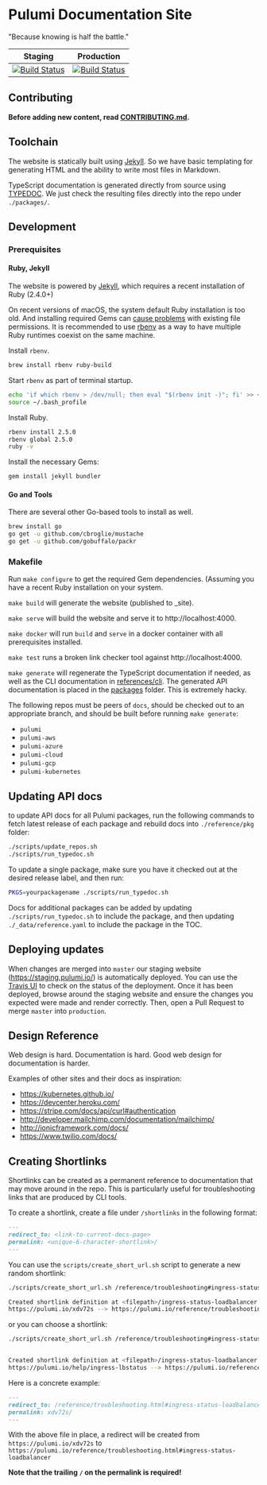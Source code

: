 # Pulumi Documentation Site

"Because knowing is half the battle."

| Staging | Production |
|---|---|
| [![Build Status](https://travis-ci.com/pulumi/docs.svg?token=eHg7Zp5zdDDJfTjY8ejq&branch=master)](https://travis-ci.com/pulumi/docs) | [![Build Status](https://travis-ci.com/pulumi/docs.svg?token=eHg7Zp5zdDDJfTjY8ejq&branch=production)](https://travis-ci.com/pulumi/docs) |

## Contributing

**Before adding new content, read [CONTRIBUTING.md](CONTRIBUTING.md).**

## Toolchain

The website is statically built using [Jekyll](https://jekyllrb.com). So we have basic templating
for generating HTML and the ability to write most files in Markdown.

TypeScript documentation is generated directly from source using [TYPEDOC](http://typedoc.org/). We
just check the resulting files directly into the repo under `./packages/`.

## Development

### Prerequisites

#### Ruby, Jekyll

The website is powered by [Jekyll](https://jekyllrb.com), which requires a recent installation of
Ruby (2.4.0+)

On recent versions of macOS, the system default Ruby installation is too old. And installing required
Gems can [cause problems](https://github.com/jekyll/jekyll/issues/6690) with existing file permissions.
It is recommended to use [rbenv](https://github.com/rbenv/rbenv) as a way to have multiple Ruby runtimes
coexist on the same machine.

Install `rbenv`.

```bash
brew install rbenv ruby-build
```

Start `rbenv` as part of terminal startup.

```bash
echo 'if which rbenv > /dev/null; then eval "$(rbenv init -)"; fi' >> ~/.bash_profile
source ~/.bash_profile
```

Install Ruby.

```bash
rbenv install 2.5.0
rbenv global 2.5.0
ruby -v
```

Install the necessary Gems:

```bash
gem install jekyll bundler
```

#### Go and Tools

There are several other Go-based tools to install as well.

```bash
brew install go
go get -u github.com/cbroglie/mustache
go get -u github.com/gobuffalo/packr
```

### Makefile 

Run `make configure` to get the required Gem dependencies. (Assuming you have a recent Ruby
installation on your system.

`make build` will generate the website (published to _site).

`make serve` will build the website and serve it to http://localhost:4000.

`make docker` will run `build` and `serve` in a docker container with all prerequisites installed.

`make test` runs a broken link checker tool against http://localhost:4000.

`make generate` will regenerate the TypeScript documentation if needed, as well as the CLI documentation in [references/cli](reference/cli). The generated API documentation is placed in the [packages](packages/) folder. This is extremely hacky.

The following repos must be peers of `docs`, should be checked out to an appropriate branch, and should be built before running `make generate`:
- `pulumi`
- `pulumi-aws`
- `pulumi-azure`
- `pulumi-cloud`
- `pulumi-gcp`
- `pulumi-kubernetes`

## Updating API docs

to update API docs for all Pulumi packages, run the following commands to fetch latest release of each package and rebuild docs into `./reference/pkg` folder:

```bash
./scripts/update_repos.sh
./scripts/run_typedoc.sh
```

To update a single package, make sure you have it checked out at the desired release label, and then run:

```bash
PKGS=yourpackagename ./scripts/run_typedoc.sh
```

Docs for additional packages can be added by updating `./scripts/run_typedoc.sh` to include the package, and then updating `./_data/reference.yaml` to include the package in the TOC.

## Deploying updates

When changes are merged into `master` our staging website (https://staging.pulumi.io/) is automatically deployed. You can use the [Travis UI](https://travis-ci.com/pulumi/docs) to check on the status of the deployment. Once it has been deployed, browse around the staging website and ensure the changes you expected were made and render correctly. Then, open a Pull Request to merge `master` into `production`.

## Design Reference

Web design is hard. Documentation is hard. Good web design for documentation is harder.

Examples of other sites and their docs as inspiration:

- https://kubernetes.github.io/
- https://devcenter.heroku.com/
- https://stripe.com/docs/api/curl#authentication
- http://developer.mailchimp.com/documentation/mailchimp/
- http://ionicframework.com/docs/
- https://www.twilio.com/docs/

## Creating Shortlinks

Shortlinks can be created as a permanent reference to documentation that may move around in the repo.
This is particularly useful for troubleshooting links that are produced by CLI tools.

To create a shortlink, create a file under `/shortlinks` in the following format:

```md
---
redirect_to: <link-to-current-docs-page>
permalink: <unique-6-character-shortlink>/
---
```

You can use the `scripts/create_short_url.sh` script to generate a new random shortlink:

```bash
./scripts/create_short_url.sh /reference/troubleshooting#ingress-status-loadbalancer ingress-status-loadbalancer

Created shortlink definition at <filepath>/ingress-status-loadbalancer.md
https://pulumi.io/xdv72s --> https://pulumi.io/reference/troubleshooting#ingress-status-loadbalancer
```

or you can choose a shortlink:

```bash
./scripts/create_short_url.sh /reference/troubleshooting#ingress-status-loadbalancer ingress-status-loadbalancer help/ingress-lbstaus


Created shortlink definition at <filepath>/ingress-status-loadbalancer.md
https://pulumi.io/help/ingress-lbstatus --> https://pulumi.io/reference/troubleshooting#ingress-status-loadbalancer
```

Here is a concrete example:

```md
---
redirect_to: /reference/troubleshooting.html#ingress-status-loadbalancer
permalink: xdv72s/
---
```

With the above file in place, a redirect will be created from `https://pulumi.io/xdv72s`
to `https://pulumi.io/reference/troubleshooting.html#ingress-status-loadbalancer`

**Note that the trailing `/` on the permalink is required!**
